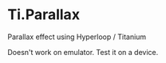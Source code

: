 # Ti.Parallax
Parallax effect using Hyperloop / Titanium

Doesn't work on emulator. Test it on a device.

